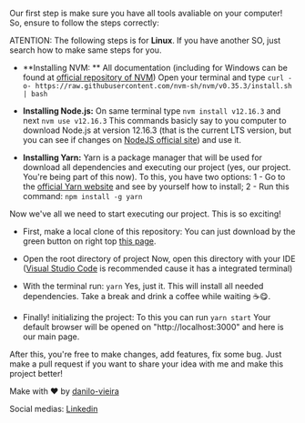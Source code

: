 Our first step is make sure you have all tools avaliable on your computer!
So, ensure to follow the steps correctly:

ATENTION: The following steps is for **Linux**. If you have another SO, just search how to make same steps for you.

  * **Installing NVM: **
All documentation (including for Windows can be found at [official repository of NVM](https://github.com/nvm-sh/nvm#installing-and-updating))
Open your terminal and type `curl -o- https://raw.githubusercontent.com/nvm-sh/nvm/v0.35.3/install.sh | bash`

* **Installing Node.js:**
On same terminal type `nvm install v12.16.3` and next `nvm use v12.16.3`
This commands basicly say to you computer to download Node.js at version 12.16.3 (that is the current LTS version, but you can see if changes on [NodeJS official site](https://nodejs.org/en/)) and use it.

* **Installing Yarn:**
Yarn is a package manager that will be used for download all dependencies and executing our project (yes, our project. You're being part of this now).
To this, you have two options:
1 - Go to the [official Yarn website](https://yarnpkg.com/) and see by yourself how to install;
2 - Run this command: `npm install -g yarn`

Now we've all we need to start executing our project. This is so exciting!

* First, make a local clone of this repository:
You can just download by the green button on right top [this page](https://github.com/danilo-vieira/github-explorer).

* Open the root directory of project
Now, open this directory with your IDE ([Visual Studio Code](https://code.visualstudio.com/) is recommended cause it has a integrated terminal)

* With the terminal run:
`yarn`
Yes, just it. This will install all needed dependencies. Take a break and drink a coffee while waiting ☕😋.

* Finally! initializing the project:
To this you can run `yarn start`
Your default browser will be opened on "http://localhost:3000" and here is our main page.

After this, you're free to make changes, add features, fix some bug. Just make a pull request if you want to share your idea with me and make this project better!

Make with ❤ by [danilo-vieira](https://github.com/danilo-vieira/)

Social medias:
[Linkedin]( https://www.linkedin.com/in/danilo-vieira-da-silva-140019125/)

